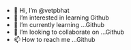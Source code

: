 - 👋 Hi, I’m @vetpbhat
- 👀 I’m interested in learning Github
- 🌱 I’m currently learning ...Github
- 💞️ I’m looking to collaborate on ...Github
- 📫 How to reach me ...Github

<!---
vetpbhat/vetpbhat is a ✨ special ✨ repository because its `README.md` (this file) appears on your GitHub profile.
You can click the Preview link to take a look at your changes.
--->
